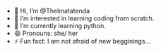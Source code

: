 - 👋 Hi, I’m @Thelmatatenda
- 👀 I’m interested in learning coding from scratch.
- 🌱 I’m currently learning python.
- 😄 Pronouns: she/ her
- ⚡ Fun fact: I am not afraid of new begginings... 

<!---
Thelmatatenda/Thelmatatenda is a ✨ special ✨ repository because its `README.md` (this file) appears on your GitHub profile.
You can click the Preview link to take a look at your changes.
--->
